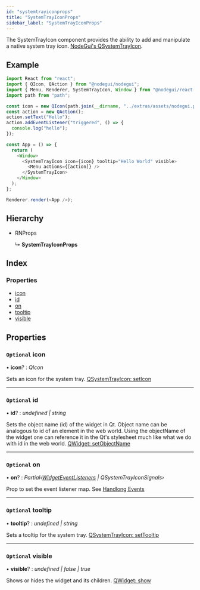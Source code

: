 ```yaml
---
id: "systemtrayiconprops"
title: "SystemTrayIconProps"
sidebar_label: "SystemTrayIconProps"
---
```


The SystemTrayIcon component provides the ability to add and manipulate a native system tray icon.
[NodeGui's QSystemTrayIcon](https://docs.nodegui.org/docs/api/generated/classes/qsystemtrayicon).
## Example
```javascript
import React from "react";
import { QIcon, QAction } from "@nodegui/nodegui";
import { Menu, Renderer, SystemTrayIcon, Window } from "@nodegui/react-nodegui";
import path from "path";

const icon = new QIcon(path.join(__dirname, "../extras/assets/nodegui.png"));
const action = new QAction();
action.setText("Hello");
action.addEventListener("triggered", () => {
  console.log("hello");
});

const App = () => {
  return (
    <Window>
      <SystemTrayIcon icon={icon} tooltip="Hello World" visible>
        <Menu actions={[action]} />
      </SystemTrayIcon>
    </Window>
  );
};

Renderer.render(<App />);

```

## Hierarchy

* RNProps

  ↳ **SystemTrayIconProps**

## Index

### Properties

* [icon](systemtrayiconprops.md#optional-icon)
* [id](systemtrayiconprops.md#optional-id)
* [on](systemtrayiconprops.md#optional-on)
* [tooltip](systemtrayiconprops.md#optional-tooltip)
* [visible](systemtrayiconprops.md#optional-visible)

## Properties

### `Optional` icon

• **icon**? : *QIcon*

Sets an icon for the system tray. [QSystemTrayIcon: setIcon](https://docs.nodegui.org/docs/api/generated/classes/qsystemtrayicon#seticon)

___

### `Optional` id

• **id**? : *undefined | string*

Sets the object name (id) of the widget in Qt. Object name can be analogous to id of an element in the web world. Using the objectName of the widget one can reference it in the Qt's stylesheet much like what we do with id in the web world. [QWidget: setObjectName](https://docs.nodegui.org/docs/api/generated/classes/QWidget#widgetsetobjectnameobjectname)

___

### `Optional` on

• **on**? : *Partial‹[WidgetEventListeners](../globals.md#widgeteventlisteners) | QSystemTrayIconSignals›*

Prop to set the event listener map. See [Handlong Events](/docs/guides/handle-events)

___

### `Optional` tooltip

• **tooltip**? : *undefined | string*

Sets a tooltip for the system tray. [QSystemTrayIcon: setTooltip](https://docs.nodegui.org/docs/api/generated/classes/qsystemtrayicon#settooltip)

___

### `Optional` visible

• **visible**? : *undefined | false | true*

Shows or hides the widget and its children. [QWidget: show](https://docs.nodegui.org/docs/api/generated/classes/QWidget#widgetshow)
